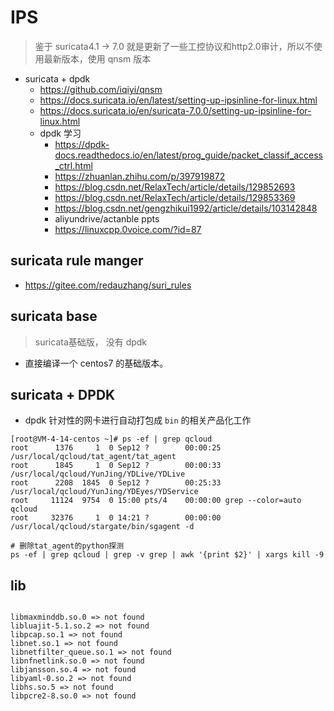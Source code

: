 # IPS 
> 鉴于 suricata4.1 -> 7.0 就是更新了一些工控协议和http2.0审计，所以不使用最新版本，使用 qnsm 版本
- suricata + dpdk 
    - https://github.com/iqiyi/qnsm
    - https://docs.suricata.io/en/latest/setting-up-ipsinline-for-linux.html
    - https://docs.suricata.io/en/suricata-7.0.0/setting-up-ipsinline-for-linux.html
    - dpdk 学习
        - https://dpdk-docs.readthedocs.io/en/latest/prog_guide/packet_classif_access_ctrl.html
        - https://zhuanlan.zhihu.com/p/397919872
        - https://blog.csdn.net/RelaxTech/article/details/129852693
        - https://blog.csdn.net/RelaxTech/article/details/129853369
        - https://blog.csdn.net/gengzhikui1992/article/details/103142848
        - aliyundrive/actanble ppts 
        - https://linuxcpp.0voice.com/?id=87

## suricata rule manger 
- https://gitee.com/redauzhang/suri_rules

## suricata base
> suricata基础版， 没有 dpdk
- 直接编译一个 centos7 的基础版本。

## suricata + DPDK
- dpdk 针对性的网卡进行自动打包成 `bin` 的相关产品化工作

```
[root@VM-4-14-centos ~]# ps -ef | grep qcloud
root      1376     1  0 Sep12 ?        00:00:25 /usr/local/qcloud/tat_agent/tat_agent
root      1845     1  0 Sep12 ?        00:00:33 /usr/local/qcloud/YunJing/YDLive/YDLive
root      2208  1845  0 Sep12 ?        00:25:33 /usr/local/qcloud/YunJing/YDEyes/YDService
root     11124  9754  0 15:00 pts/4    00:00:00 grep --color=auto qcloud
root     32376     1  0 14:21 ?        00:00:00 /usr/local/qcloud/stargate/bin/sgagent -d

# 删除tat_agent的python探测
ps -ef | grep qcloud | grep -v grep | awk '{print $2}' | xargs kill -9 
```

## lib 
```

libmaxminddb.so.0 => not found
libluajit-5.1.so.2 => not found
libpcap.so.1 => not found
libnet.so.1 => not found
libnetfilter_queue.so.1 => not found
libnfnetlink.so.0 => not found
libjansson.so.4 => not found
libyaml-0.so.2 => not found
libhs.so.5 => not found
libpcre2-8.so.0 => not found

```
